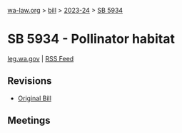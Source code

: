 [wa-law.org](/) > [bill](/bill/) > [2023-24](/bill/2023-24/) > [SB 5934](/bill/2023-24/sb/5934/)

# SB 5934 - Pollinator habitat
[leg.wa.gov](https://app.leg.wa.gov/billsummary?BillNumber=5934&Year=2023&Initiative=false) | [RSS Feed](./rss.xml)

## Revisions
* [Original Bill](1/)

## Meetings